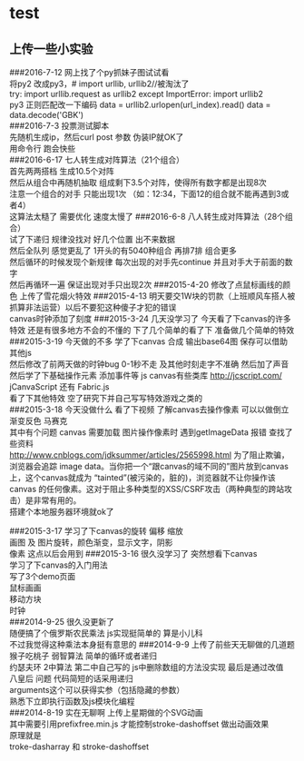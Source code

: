 test
========
上传一些小实验
------------ 
###2016-7-12
网上找了个py抓妹子图试试看<br/>
将py2 改成py3，# import urllib, urllib2//被淘汰了<br/>
try:
    import urllib.request as urllib2
except ImportError:
    import urllib2<br/>
    py3 正则匹配改一下编码
    data = urllib2.urlopen(url_index).read()
    data = data.decode('GBK')<br/> 
###2016-7-3
投票测试脚本<br/>
先随机生成ip，然后curl post 参数 伪装IP就OK了<br/>
用命令行 跑会快些<br/> 
###2016-6-17
七人转生成对阵算法（21个组合）<br/>
首先两两搭档 生成10.5个对阵<br/>
然后从组合中再随机抽取 组成剩下3.5个对阵，使得所有数字都是出现8次<br/>
注意一个组合的对手 只能出现1次 （如：12:34，下面12的组合就不能再遇到3或者4）<br/>
这算法太糙了 需要优化 速度太慢了
###2016-6-8
八人转生成对阵算法（28个组合）<br/>
试了下递归 规律没找对 好几个位置 出不来数据<br/>
然后全队列 感觉更乱了 1开头的有5040种组合 再排7排 组合更多 <br/>
然后循环的时候发现个新规律 每次出现的对手先continue 并且对手大于前面的数字<br/>
然后再循环一遍 保证出现对手只出现2次
###2015-4-20
修改了点鼠标画线的颜色 上传了雪花烟火特效
###2015-4-13
明天要交1W块的罚款（上班顺风车搭人被抓算非法运营）以后不要犯这种傻子才犯的错误<br>
canvas时钟添加了刻度
###2015-3-24
几天没学习了 今天看了下canvas的许多特效 还是有很多地方不会的不懂的 下了几个简单的看了下  准备做几个简单的特效
###2015-3-19
今天做的不多 学了下canvas 合成 输出base64图 保存可以借助其他js <br>
然后修改了前两天做的时钟bug 0-1秒不走 及其他时刻走字不准确
然后加了声音 <br>然后学了下基础操作元素 添加事件等
js canvas有些类库 <a href="http://jcscript.com/">http://jcscript.com/</a>   jCanvaScript 还有 Fabric.js<br> 
看了下其他特效 空了研究下并自己写写特效游戏之类的	
###2015-3-18
今天没做什么 看了下视频 了解canvas去操作像素 可以以做倒立渐变反色 马赛克<br/>
其中有个问题 canvas 需要加载 图片操作像素时 遇到getImageData 报错 查找了些资料<br/>
<a href="http://www.cnblogs.com/jdksummer/articles/2565998.html">http://www.cnblogs.com/jdksummer/articles/2565998.html</a>
为了阻止欺骗，浏览器会追踪 image data。当你把一个“跟canvas的域不同的”图片放到canvas上，这个canvas就成为 “tainted”(被污染的，脏的)，浏览器就不让你操作该canvas 的任何像素。这对于阻止多种类型的XSS/CSRF攻击（两种典型的跨站攻击）是非常有用的。<br/>
搭建个本地服务器环境就ok了<br/>

###2015-3-17
学习了下canvas的旋转 偏移 缩放<br/>
画图 及 图片旋转，颜色渐变，显示文字，阴影<br/>
像素 这点以后会用到
###2015-3-16
很久没学习了 突然想看下canvas<br/>
学习了下canvas的入门用法<br/>
写了3个demo页面<br/>
鼠标画画<br/>
移动方块<br/>
时钟<br/>
###2014-9-25
很久没更新了<br/>
随便搞了个俄罗斯农民乘法 js实现挺简单的 算是小儿科<br/>
不过我觉得这种乘法本身挺有意思的
###2014-9-9
上传了前些天无聊做的几道题<br/>
猴子吃桃子 弱智算法 简单的循环或者递归<br/>
约瑟夫环 2中算法 第二中自己写的 js中删除数组的方法没实现 最后是通过改值<br/>
八皇后 问题 代码简短的话采用递归<br/>
arguments这个可以获得实参（包括隐藏的参数）<br/>
熟悉下立即执行函数及js模块化编程<br/>
###2014-8-19
实在无聊啊 上传上星期做的个SVG动画<br/>
其中需要引用prefixfree.min.js 才能控制stroke-dashoffset 做出动画效果<br/>
原理就是<br/>
troke-dasharray 和 stroke-dashoffset